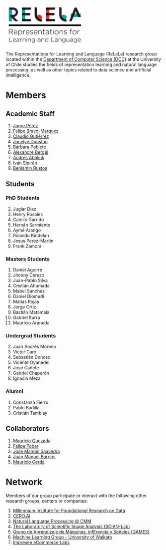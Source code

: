 <img src="img/RELELA color.png" alt="alt text" width="50%" height="50%"> 

The Representations for Learning and Language (ReLeLa) research group located within the [Department of Computer Science (DCC)](https://www.dcc.uchile.cl/) at the University of Chile studies the fields of representation learning and natural language processing, as well as other topics related to data science and artificial intelligence.   


# Members

## Academic Staff

1. [Jorge Pérez](https://users.dcc.uchile.cl/~jperez/)
2. [Felipe Bravo-Marquez](https://felipebravom.com/)
3. [Claudio Gutiérrez](https://users.dcc.uchile.cl/~cgutierr/)
3. [Jocelyn Dunstan](https://sites.google.com/view/jdunstan/home)
1. [Bárbara Poblete](https://www.barbara.cl/)
1. [Alexandre Bergel](http://bergel.eu/)
1. [Andrés Abeliuk](https://scholar.google.com/citations?user=qKqH1lcAAAAJ&hl=en&oi=ao)
1. [Iván Sipirán](http://www.ivan-sipiran.com/)
1. [Benjamín Bustos](https://users.dcc.uchile.cl/~bebustos/)


## Students

### PhD Students
2. Juglar Díaz
1. Henry Rosales 
1. Camilo Garrido
1. Hernán Sarmiento
2. Aymé Arango
3. Rolando Kindelan 
1. Jesus Perez-Martin
2. Frank Zamora


### Masters Students
1. Daniel Aguirre
5. Jhonny Cerezo 
6. Juan-Pablo Silva
1. Cristián Ahumada 
1. Mabel Sánchez
7. Daniel Diomedi
1. Matías Rojas
2. Jorge Ortiz
3. Bastián Matamala
4. Gabriel Iturra
5. Mauricio Araneda

### Undergrad Students
2. Juan Andrés Moreno 
3. Víctor Caro 
3. Sebastián Donoso 
6. Vicente Oyanedel 
7. José Cañete 
1. Gabriel Chaperón 
1. Ignacio Meza 

### Alumni 

1. Constanza Fierro 
1. Pablo Badilla
2. Cristián Tamblay

## Collaborators


1. [Mauricio Quezada](https://users.dcc.uchile.cl/~mquezada/)
1. [Felipe Tobar](http://www.dim.uchile.cl/~ftobar/)
1. [José Manuel Saavedra](https://impresee.com/ecommerce-labs/)
1. [Juan Manuel Barrios](https://juan.cl/)
1. [Mauricio Cerda](http://www.scian.cl)

# Network

Members of our group participate or interact with the following other research groups, centers or companies:

1. [Millennium Institute for Foundational Research on Data](https://imfd.cl/en/)
1. [CERO.AI](https://www.cero.ai/)
1. [Natural Language Processing @ CMM](https://pln.cmm.uchile.cl/grav/en)
1. [The Laboratory of Scientific Image Analysis (SCIAN-Lab)](http://www.scian.cl)
1. [Grupo de Aprendizaje de Máquinas, infErencia y Señales (GAMES)](http://games.cmm.uchile.cl/)
1. [Machine Learning Group - University of Waikato](https://www.cs.waikato.ac.nz/ml/)
1. [Impresee eCommerce Labs](https://impresee.com/ecommerce-labs/)
